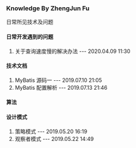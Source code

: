 ### Knowledge By ZhengJun Fu
日常所见技术及问题


#### 日常开发遇到的问题
1. 关于查询速度慢的解决办法 --- 2020.04.09 11:30


#### 技术文档
1. MyBatis 源码一  --- 2019.07.10 21:05
1. MyBatis 配置解析  --- 2019.07.13 21:46

#### 算法

#### 设计模式
1. 策略模式   --- 2019.05.20 16:19
2. 观察者模式  --- 2019.05.22 14:49
